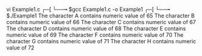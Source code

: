 vi Example1.c
┌─[
└──╼ $gcc Example1.c -o Example1
┌─[
└──╼ $./Example1
The character A contains numeric value of 65
The character B contains numeric value of 66
The character C contains numeric value of 67
The character D contains numeric value of 68
The character E contains numeric value of 69
The character F contains numeric value of 70
The character G contains numeric value of 71
The character H contains numeric value of 72

